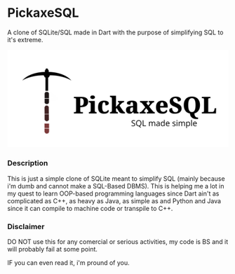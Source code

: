 # PickaxeSQL
A clone of SQLite/SQL made in Dart with the purpose of simplifying SQL to it's extreme.

![Alt text](https://raw.githubusercontent.com/ThePoeticPoorMan/PicaxeSQL/main/PickaxeSQL.png)
### Description

This is just a simple clone of SQLite meant to simplify SQL (mainly because i'm dumb
and cannot make a SQL-Based DBMS). This is helping me a lot in my quest to learn OOP-based 
programming languages since Dart ain't as complicated as C++, as heavy as Java, as simple 
as and Python and Java since it can compile to machine code or transpile to C++.

### Disclaimer

DO NOT use this for any comercial or serious activities, my code is BS and it will probably fail at some point.

IF you can even read it, i'm pround of you.

